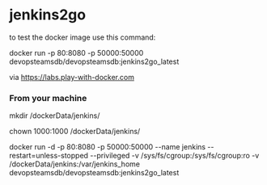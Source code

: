 # jenkins2go

to test the docker image use this command:


docker run -p 80:8080 -p 50000:50000 devopsteamsdb/devopsteamsdb:jenkins2go_latest

via https://labs.play-with-docker.com


### From your machine

mkdir /dockerData/jenkins/

chown 1000:1000 /dockerData/jenkins/

docker run -d -p 80:8080 -p 50000:50000 --name jenkins --restart=unless-stopped --privileged -v /sys/fs/cgroup:/sys/fs/cgroup:ro -v /dockerData/jenkins:/var/jenkins_home devopsteamsdb/devopsteamsdb:jenkins2go_latest
